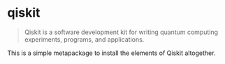 # qiskit

> Qiskit is a software development kit for writing quantum computing experiments, programs, and applications.

This is a simple metapackage to install the elements of Qiskit altogether.
